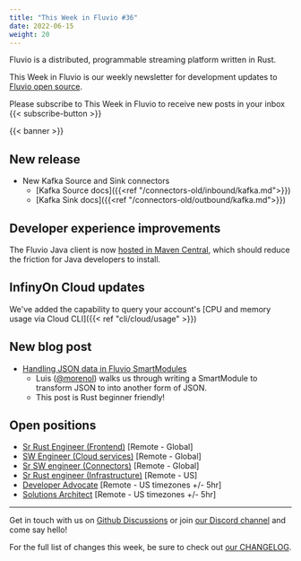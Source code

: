 ```yaml
---
title: "This Week in Fluvio #36"
date: 2022-06-15
weight: 20
---
```

Fluvio is a distributed, programmable streaming platform written in Rust.

This Week in Fluvio is our weekly newsletter for development updates to [Fluvio open source].

Please subscribe to This Week in Fluvio to receive new posts in your inbox
{{< subscribe-button >}}


{{< banner >}}

## New release
* New Kafka Source and Sink connectors
  * [Kafka Source docs]({{<ref "/connectors-old/inbound/kafka.md">}})
  * [Kafka Sink docs]({{<ref "/connectors-old/outbound/kafka.md">}})

## Developer experience improvements
The Fluvio Java client is now [hosted in Maven Central](https://search.maven.org/artifact/com.infinyon/fluvio), which should reduce the friction for Java developers to install.

## InfinyOn Cloud updates
We've added the capability to query your account's [CPU and memory usage via Cloud CLI]({{< ref "cli/cloud/usage" >}})

## New blog post
* [Handling JSON data in Fluvio SmartModules](https://www.infinyon.com/blog/2022/06/smartmodule-json/)
  * Luis ([@morenol](https://github.com/morenol)) walks us through writing a SmartModule to transform JSON to into another form of JSON.
  * This post is Rust beginner friendly!

## Open positions
* [Sr Rust Engineer (Frontend)](https://www.infinyon.com/careers/cloud-ui-engineer-senior-level) [Remote - Global]
* [SW Engineer (Cloud services)](https://www.infinyon.com/careers/cloud-engineer-mid-level) [Remote - Global]
* [Sr SW engineer (Connectors)](https://www.infinyon.com/careers/connectors-old-engineer-senior-level) [Remote - Global]
* [Sr Rust engineer (Infrastructure)](https://www.infinyon.com/careers/infrastructure-engineer-senior-level) [Remote - US]
* [Developer Advocate](https://www.infinyon.com/careers/developer-advocate-mid-senior-level) [Remote - US timezones +/- 5hr]
* [Solutions Architect](https://www.infinyon.com/careers/solutions-architect) [Remote - US timezones +/- 5hr]


---

Get in touch with us on [Github Discussions] or join [our Discord channel] and come say hello!

For the full list of changes this week, be sure to check out [our CHANGELOG].

[Fluvio open source]: https://github.com/infinyon/fluvio
[our CHANGELOG]: https://github.com/infinyon/fluvio/blob/master/CHANGELOG.md
[our Discord channel]: https://discordapp.com/invite/bBG2dTz
[Github Discussions]: https://github.com/infinyon/fluvio/discussions
